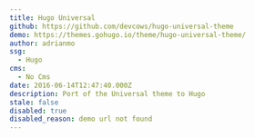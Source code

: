 ```yaml
---
title: Hugo Universal
github: https://github.com/devcows/hugo-universal-theme
demo: https://themes.gohugo.io/theme/hugo-universal-theme/
author: adrianmo
ssg:
  - Hugo
cms:
  - No Cms
date: 2016-06-14T12:47:40.000Z
description: Port of the Universal theme to Hugo
stale: false
disabled: true
disabled_reason: demo url not found
---
```

